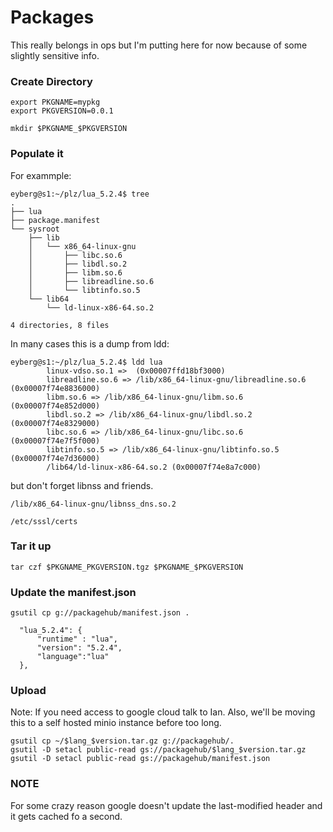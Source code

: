# Packages

This really belongs in ops but I'm putting here for now because of some
slightly sensitive info.

### Create Directory

```
export PKGNAME=mypkg
export PKGVERSION=0.0.1

mkdir $PKGNAME_$PKGVERSION
```

### Populate it

For exammple:

```
eyberg@s1:~/plz/lua_5.2.4$ tree
.
├── lua
├── package.manifest
└── sysroot
    ├── lib
    │   └── x86_64-linux-gnu
    │       ├── libc.so.6
    │       ├── libdl.so.2
    │       ├── libm.so.6
    │       ├── libreadline.so.6
    │       └── libtinfo.so.5
    └── lib64
        └── ld-linux-x86-64.so.2

4 directories, 8 files
```

In many cases this is a dump from ldd:

```
eyberg@s1:~/plz/lua_5.2.4$ ldd lua
        linux-vdso.so.1 =>  (0x00007ffd18bf3000)
        libreadline.so.6 => /lib/x86_64-linux-gnu/libreadline.so.6 (0x00007f74e8836000)
        libm.so.6 => /lib/x86_64-linux-gnu/libm.so.6 (0x00007f74e852d000)
        libdl.so.2 => /lib/x86_64-linux-gnu/libdl.so.2 (0x00007f74e8329000)
        libc.so.6 => /lib/x86_64-linux-gnu/libc.so.6 (0x00007f74e7f5f000)
        libtinfo.so.5 => /lib/x86_64-linux-gnu/libtinfo.so.5 (0x00007f74e7d36000)
        /lib64/ld-linux-x86-64.so.2 (0x00007f74e8a7c000)
```

but don't forget libnss and friends.

```
/lib/x86_64-linux-gnu/libnss_dns.so.2
```

```
/etc/sssl/certs
```

### Tar it up

```
tar czf $PKGNAME_PKGVERSION.tgz $PKGNAME_$PKGVERSION
```

### Update the manifest.json

```
gsutil cp g://packagehub/manifest.json .
```

```
  "lua_5.2.4": {
      "runtime" : "lua",
      "version": "5.2.4",
      "language":"lua"
  },
```

### Upload

Note: If you need access to google cloud talk to Ian. Also, we'll be
moving this to a self hosted minio instance before too long.

```
gsutil cp ~/$lang_$version.tar.gz g://packagehub/.
gsutil -D setacl public-read gs://packagehub/$lang_$version.tar.gz
gsutil -D setacl public-read gs://packagehub/manifest.json
```

### NOTE

For some crazy reason google doesn't update the last-modified header and
it gets cached fo a second.

